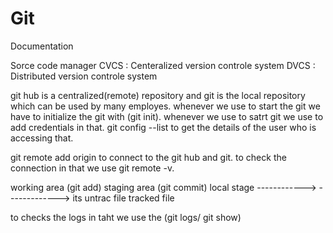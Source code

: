   # Git
Documentation

Sorce code manager
CVCS : Centeralized version controle system
DVCS : Distributed version controle system

git hub is a centralized(remote) repository and git is the local repository which can be used by many employes. 
whenever we use to start the git we have to initialize the git with (git init).
whenever we use to  satrt git we use to add credentials in that.
git config --list to get the details of the user who is accessing that.

git remote add origin to connect to the git hub and git.
to check the connection in that we use git remote -v.

working area       (git add)       staging area       (git commit)      local stage
                  ------------>                      ------------->
its untrac file                    tracked file

to checks the logs in taht we use the (git logs/ git show)



